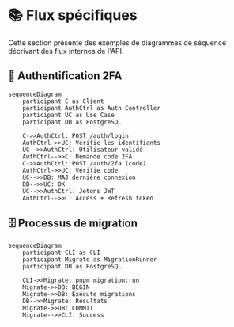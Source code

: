 # 📚 Flux spécifiques

Cette section présente des exemples de diagrammes de séquence décrivant des flux internes de l'API.

## 🔐 Authentification 2FA

```mermaid
sequenceDiagram
    participant C as Client
    participant AuthCtrl as Auth Controller
    participant UC as Use Case
    participant DB as PostgreSQL

    C->>AuthCtrl: POST /auth/login
    AuthCtrl->>UC: Vérifie les identifiants
    UC-->>AuthCtrl: Utilisateur validé
    AuthCtrl-->>C: Demande code 2FA
    C->>AuthCtrl: POST /auth/2fa (code)
    AuthCtrl->>UC: Vérifie code
    UC-->>DB: MAJ dernière connexion
    DB-->>UC: OK
    UC-->>AuthCtrl: Jetons JWT
    AuthCtrl-->>C: Access + Refresh token
```

## 🗄️ Processus de migration

```mermaid
sequenceDiagram
    participant CLI as CLI
    participant Migrate as MigrationRunner
    participant DB as PostgreSQL

    CLI->>Migrate: pnpm migration:run
    Migrate->>DB: BEGIN
    Migrate->>DB: Exécute migrations
    DB-->>Migrate: Résultats
    Migrate->>DB: COMMIT
    Migrate-->>CLI: Success
```
